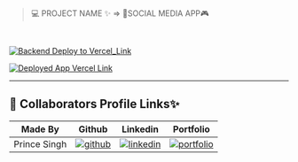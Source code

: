 > 💻 PROJECT NAME ✨ => 🌙SOCIAL MEDIA APP🎮
> 
<br>

[![Backend Deploy to Vercel_Link](https://img.shields.io/badge/Backend_Deployed_Vercel_Link-0A66C2?style=for-the-badge&logo=ko-fi&logoColor=white)](https://socialbackend.vercel.app/)

[![Deployed App Vercel Link](https://img.shields.io/badge/Deployed_App_Vercel_Link-000?style=for-the-badge&logo=ko-fi&logoColor=white)](https://socialmediaapp-c1fa.vercel.app/)

---

## 🔗 Collaborators Profile Links✨



| Made By | Github                                                                                                                                   | Linkedin                                                                                                                                                            | Portfolio                                                                                                                                    |
| ------------- | ---------------------------------------------------------------------------------------------------------------------------------------- | ------------------------------------------------------------------------------------------------------------------------------------------------------------------- | -------------------------------------------------------------------------------------------------------------------------------------------- |
| Prince Singh | [![github](https://img.shields.io/badge/github-1DA1F2?style=for-the-badge&logo=github&logoColor=white)](https://github.com/mrprincesingh)| [![linkedin](https://img.shields.io/badge/linkedin-0A66C2?style=for-the-badge&logo=linkedin&logoColor=white)](https://www.linkedin.com/in/prince-singh-a35963199/) |[![portfolio](https://img.shields.io/badge/my_portfolio-000?style=for-the-badge&logo=ko-fi&logoColor=white)](https://mrprincesingh.github.io/) | 


<br>

